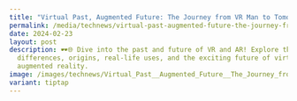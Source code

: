 ```yaml
---
title: "Virtual Past, Augmented Future: The Journey from VR Man to Tomorrow's Tech"
permalink: /media/technews/virtual-past-augmented-future-the-journey-from-vr-man-to-tomorrows-tech/
date: 2024-02-23
layout: post
description: 🕶️🌐 Dive into the past and future of VR and AR! Explore the
  differences, origins, real-life uses, and the exciting future of virtual and
  augmented reality.
image: /images/technews/Virtual_Past__Augmented_Future__The_Journey_from_VR_Man_to_Tomorrow_s_Tech.jpg
variant: tiptap
---
```

